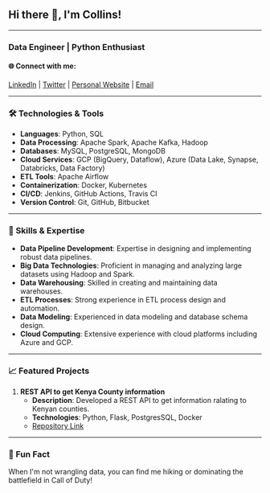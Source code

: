 ## Hi there 👋, I'm Collins!
---
### Data Engineer | Python Enthusiast 

#### 🌐 Connect with me:
[LinkedIn](https://www.linkedin.com/in/collins-nasong-o-a943901a3/) | [Twitter](https://twitter.com/NasongoCollins) | [Personal Website](https://www.nasongocollins.com/) | [Email](mailto:nasongocollins@gmail.com)

---

### 🛠️ Technologies & Tools

- **Languages**: Python, SQL
- **Data Processing**: Apache Spark, Apache Kafka, Hadoop
- **Databases**: MySQL, PostgreSQL, MongoDB
- **Cloud Services**: GCP (BigQuery, Dataflow), Azure (Data Lake, Synapse, Databricks, Data Factory)
- **ETL Tools**: Apache Airflow
- **Containerization**: Docker, Kubernetes
- **CI/CD**: Jenkins, GitHub Actions, Travis CI
- **Version Control**: Git, GitHub, Bitbucket

---

### 🧩 Skills & Expertise

- **Data Pipeline Development**: Expertise in designing and implementing robust data pipelines.
- **Big Data Technologies**: Proficient in managing and analyzing large datasets using Hadoop and Spark.
- **Data Warehousing**: Skilled in creating and maintaining data warehouses.
- **ETL Processes**: Strong experience in ETL process design and automation.
- **Data Modeling**: Experienced in data modeling and database schema design.
- **Cloud Computing**: Extensive experience with cloud platforms including Azure and GCP.

---

### 📈 Featured Projects

1. **REST API to get Kenya County information**
   - **Description**: Developed a REST API to get information ralating to Kenyan counties.
   - **Technologies**: Python, Flask, PostgresSQL, Docker
   - [Repository Link](https://github.com/CollinsNasongo/Coundys)

---

### 🎯 Fun Fact

When I'm not wrangling data, you can find me hiking or dominating the battlefield in Call of Duty!
